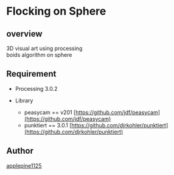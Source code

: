 # Flocking on Sphere

## overview
3D visual art using processing  
boids algorithm on sphere

## Requirement
- Processing 3.0.2  

- Library  
	- peasycam == v201 [https://github.com/jdf/peasycam](https://github.com/jdf/peasycam)  
	- punktiert == 3.0.1 [https://github.com/djrkohler/punktiert](https://github.com/djrkohler/punktiert)  

## Author
[applepine1125](https://github.com/applepine1125)